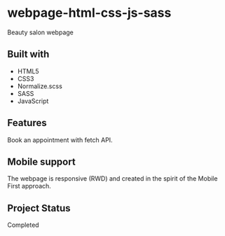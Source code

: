 # webpage-html-css-js-sass
Beauty salon webpage

## Built with

- HTML5
- CSS3
- Normalize.scss
- SASS
- JavaScript

## Features

Book an appointment with fetch API.

## Mobile support

The webpage is responsive (RWD) and created in the spirit of the Mobile First approach.

## Project Status

Completed

